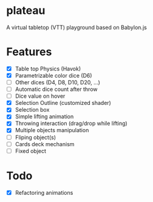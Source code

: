 # plateau

A virtual tabletop (VTT) playground based on Babylon.js

# Features

- [x] Table top Physics (Havok)
- [x] Parametrizable color dice (D6)
- [ ] Other dices (D4, D8, D10, D20, ...)
- [ ] Automatic dice count after throw
- [ ] Dice value on hover
- [x] Selection Outline (customized shader)
- [x] Selection box
- [x] Simple lifting animation
- [x] Throwing interaction (drag/drop while lifting)
- [x] Multiple objects manipulation
- [ ] Fliping object(s)
- [ ] Cards deck mechanism
- [ ] Fixed object

# Todo

- [x] Refactoring animations
